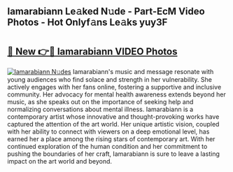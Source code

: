 ## Iamarabiann Le𝚊ked N𝚞de - Part-EcM Video Photos - Hot Onlyf𝚊ns Le𝚊ks yuy3F

# <h2><a href="http://ab82631.deff.icu/?id=Iamarabiann">🔗 New 👉🔴 Iamarabiann VIDEO Photos</a></h2>

[![Iamarabiann N𝚞des](https://i.imgur.com/rIISA9y.gif)](http://ab82631.deff.icu/?id=Iamarabiann)
Iamarabiann's music and message resonate with young audiences who find solace and strength in her vulnerability. She actively engages with her fans online, fostering a supportive and inclusive community. Her advocacy for mental health awareness extends beyond her music, as she speaks out on the importance of seeking help and normalizing conversations about mental illness. Iamarabiann is a contemporary artist whose innovative and thought-provoking works have captured the attention of the art world. Her unique artistic vision, coupled with her ability to connect with viewers on a deep emotional level, has earned her a place among the rising stars of contemporary art. With her continued exploration of the human condition and her commitment to pushing the boundaries of her craft, Iamarabiann is sure to leave a lasting impact on the art world and beyond.
